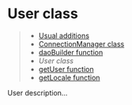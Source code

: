 # User class

> * [Usual additions](/application/additions)
> * [ConnectionManager class](connection-manager)
> * [daoBuilder function](dao-builder)
> * _User class_
> * [getUser function](get-user)
> * [getLocale function](get-locale)

User description...

